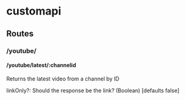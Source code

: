 # customapi

## Routes

### /youtube/

#### /youtube/latest/:channelid
Returns the latest video from a channel by ID

linkOnly?: Should the response be the link? (Boolean) [defaults false]

